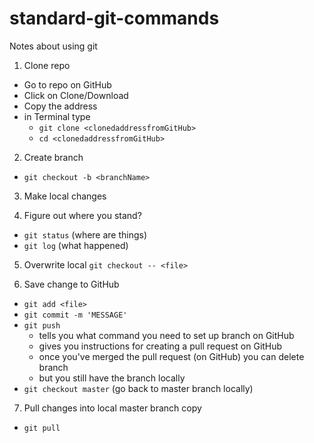 # standard-git-commands
Notes about using git

1. Clone repo
  - Go to repo on GitHub
  - Click on Clone/Download
  - Copy the address
  - in Terminal type 
    - `git clone <clonedaddressfromGitHub>`
    - `cd <clonedaddressfromGitHub>`

2. Create branch
  - `git checkout -b <branchName>`

3. Make local changes

4. Figure out where you stand? 
  - `git status` (where are things)
  - `git log` (what happened)

5. Overwrite local
  `git checkout -- <file>`

6. Save change to GitHub
  - `git add <file>`
  - `git commit -m 'MESSAGE'`
  - `git push`
    - tells you what command you need to set up branch on GitHub
    - gives you instructions for creating a pull request on GitHub
    - once you've merged the pull request (on GitHub) you can delete branch
    - but you still have the branch locally
  - `git checkout master` (go back to master branch locally)

7. Pull changes into local master branch copy
  - `git pull`
